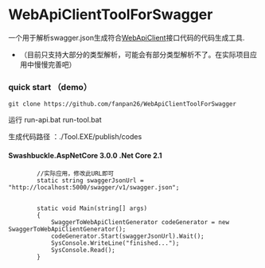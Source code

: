 # WebApiClientToolForSwagger
一个用于解析swagger.json生成符合[WebApiClient](https://github.com/dotnetcore/WebApiClient)接口代码的代码生成工具.
+ （目前只支持大部分的类型解析，可能会有部分类型解析不了。在实际项目应用中慢慢完善吧） 

### quick start （demo）
```
git clone https://github.com/fanpan26/WebApiClientToolForSwagger
```
运行 run-api.bat  run-tool.bat

生成代码路径 ：./Tool.EXE/publish/codes


#### Swashbuckle.AspNetCore 3.0.0 .Net Core 2.1

```
        //实际应用，修改此URL即可
        static string swaggerJsonUrl = "http://localhost:5000/swagger/v1/swagger.json";


        static void Main(string[] args)
        {
            SwaggerToWebApiClientGenerator codeGenerator = new SwaggerToWebApiClientGenerator();
            codeGenerator.Start(swaggerJsonUrl).Wait();
            SysConsole.WriteLine("finished...");
            SysConsole.Read();
        }
```
